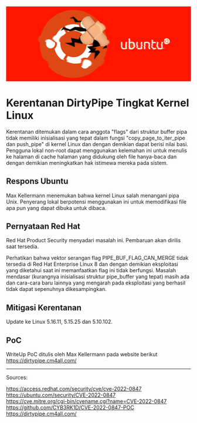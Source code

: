 
  
![Thumb](https://github.com/CSIRT-UMM/cysec-article/blob/main/28012022%20-%20Ubuntu%20overlayfs/ubuntuOverlayfsThumb.png)

#  Kerentanan DirtyPipe Tingkat Kernel Linux 


Kerentanan ditemukan dalam cara anggota "flags" dari struktur buffer pipa tidak memiliki inisialisasi yang tepat dalam fungsi "copy_page_to_iter_pipe dan push_pipe" di kernel Linux dan dengan demikian dapat berisi nilai basi. Pengguna lokal non-root dapat menggunakan kelemahan ini untuk menulis ke halaman di cache halaman yang didukung oleh file hanya-baca dan dengan demikian meningkatkan hak istimewa mereka pada sistem.


##  Respons Ubuntu

Max Kellermann menemukan bahwa kernel Linux salah menangani pipa Unix. Penyerang lokal berpotensi menggunakan ini untuk memodifikasi file apa pun yang dapat dibuka untuk dibaca.

##  Pernyataan Red Hat

Red Hat Product Security menyadari masalah ini. Pembaruan akan dirilis saat tersedia.

Perhatikan bahwa vektor serangan flag PIPE_BUF_FLAG_CAN_MERGE tidak tersedia di Red Hat Enterprise Linux 8 dan dengan demikian eksploitasi yang diketahui saat ini memanfaatkan flag ini tidak berfungsi. Masalah mendasar (kurangnya inisialisasi struktur pipe_buffer yang tepat) masih ada dan cara-cara baru lainnya yang mengarah pada eksploitasi yang berhasil tidak dapat sepenuhnya dikesampingkan.

## Mitigasi Kerentanan

Update ke Linux 5.16.11, 5.15.25 dan 5.10.102.<br>

##  PoC
WriteUp PoC ditulis oleh Max Kellermann pada website berikut
https://dirtypipe.cm4all.com/

---

Sources:<br>

https://access.redhat.com/security/cve/cve-2022-0847<br>
https://ubuntu.com/security/CVE-2022-0847<br>
https://cve.mitre.org/cgi-bin/cvename.cgi?name=CVE-2022-0847<br>
https://github.com/CYB3RK1D/CVE-2022-0847-POC<br>
https://dirtypipe.cm4all.com/<br>